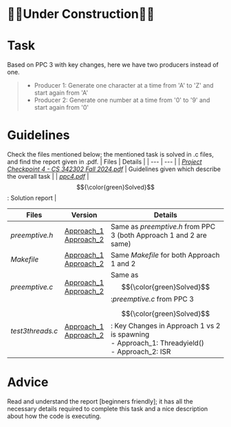 # 👷‍♂️Under Construction👷‍♂️

# Task
Based on PPC 3 with key changes, here we have two producers instead of one.<br/>

> - Producer 1: Generate one character at a time from 'A' to 'Z' and start again from 'A'
> - Producer 2: Generate one number at a time from '0' to '9' and start again from '0'

# Guidelines
Check the files mentioned below; the mentioned task is solved in .c files, and find the report given in .pdf.
| Files | Details |
| --- | --- |
| [*Project Checkpoint 4 - CS 342302 Fall 2024.pdf*](https://github.com/Snehitc/NTHU-Operating-Systems-CS342302/blob/main/ppc4/files/Project%20Checkpoint%204%20-%20CS%20342302%20Fall%202024.pdf) | Guidelines given which describe the overall task |
| [*ppc4.pdf*](https://github.com/Snehitc/NTHU-Operating-Systems-CS342302/blob/main/ppc4/files/ppc4.pdf) | $${\color{green}Solved}$$: Solution report |

| Files | Version | Details |
| --- | --- | --- |
| *preemptive.h* | [Approach_1](https://github.com/Snehitc/NTHU-Operating-Systems-CS342302/blob/main/ppc4/files/Approach_1-ThreadYield/preemptive.h) <br/> [Approach_2](https://github.com/Snehitc/NTHU-Operating-Systems-CS342302/blob/main/ppc4/files/Approach_2-ISR/preemptive.h) | Same as *preemptive.h* from PPC 3 (both Approach 1 and 2 are same)|
| *Makefile* | [Approach_1](https://github.com/Snehitc/NTHU-Operating-Systems-CS342302/blob/main/ppc4/files/Approach_1-ThreadYield/Makefile) <br/> [Approach_2](https://github.com/Snehitc/NTHU-Operating-Systems-CS342302/blob/main/ppc4/files/Approach_2-ISR/Makefile) | Same *Makefile* for both Approach 1 and 2 |
| *preemptive.c* | [Approach_1](https://github.com/Snehitc/NTHU-Operating-Systems-CS342302/blob/main/ppc4/files/Approach_1-ThreadYield/preemptive.c) <br/> [Approach_2](https://github.com/Snehitc/NTHU-Operating-Systems-CS342302/blob/main/ppc4/files/Approach_2-ISR/preemptive.c) | Same as $${\color{green}Solved}$$:*preemptive.c* from PPC 3 |
| *test3threads.c* | [Approach_1](https://github.com/Snehitc/NTHU-Operating-Systems-CS342302/blob/main/ppc4/files/Approach_1-ThreadYield/test3threads.c) <br/> [Approach_2](https://github.com/Snehitc/NTHU-Operating-Systems-CS342302/blob/main/ppc4/files/Approach_2-ISR/test3threads.c) | $${\color{green}Solved}$$: Key Changes in Approach 1 vs 2 is spawning <br/> - Approach_1: Threadyield()<br/> - Approach_2: ISR |

# Advice
Read and understand the report [beginners friendly]; it has all the necessary details required to complete this task and a nice description about how the code is executing.
